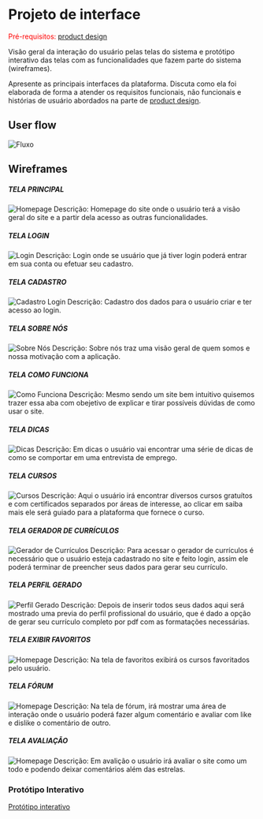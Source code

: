 
# Projeto de interface

<span style="color:red">Pré-requisitos: <a href="03-Product-design.md"> product design</a></span>

 Visão geral da interação do usuário pelas telas do sistema e protótipo interativo das telas com as funcionalidades que fazem parte do sistema (wireframes).

 Apresente as principais interfaces da plataforma. Discuta como ela foi elaborada de forma a atender os requisitos funcionais, não funcionais e histórias de usuário abordados na parte de <a href="03-Product-design.md"> product design</a></span>.

 ## User flow

![Fluxo](images/fluxo.jpg)


## Wireframes


##### TELA PRINCIPAL

![Homepage](images/telaPrincipal.png)
Descrição: Homepage do site onde o usuário terá a visão geral do site e a partir dela acesso as outras funcionalidades.

##### TELA LOGIN

![Login](images/telaLogin.png)
Descrição: Login onde se usuário que já tiver login poderá entrar em sua conta ou efetuar seu cadastro.

##### TELA CADASTRO

![Cadastro Login](images/telaCadastro.png)
Descrição: Cadastro dos dados para o usuário criar e ter acesso ao login.

##### TELA SOBRE NÓS

![Sobre Nós](images/telaSobreNos.png)
Descrição: Sobre nós traz uma visão geral de quem somos e nossa motivação com a aplicação.

##### TELA COMO FUNCIONA

![Como Funciona](images/telaComoFunciona.png)
Descrição: Mesmo sendo um site bem intuitivo quisemos trazer essa aba com obejetivo de explicar e tirar possíveis dúvidas de como usar o site.

##### TELA DICAS

![Dicas](images/telaDicas.png)
Descrição: Em dicas o usuário vai encontrar uma série de dicas de como se comportar em uma entrevista de emprego.

##### TELA CURSOS

![Cursos](images/telaCursos.png)
Descrição: Aqui o usuário irá encontrar diversos cursos gratuítos e com certificados separados por áreas de interesse, ao clicar em saiba mais ele será guiado para a plataforma que fornece o curso.

##### TELA GERADOR DE CURRÍCULOS

![Gerador de Currículos](images/telaCurriculo.png)
Descrição: Para acessar o gerador de currículos é necessário que o usuário esteja cadastrado no site e feito login, assim ele poderá terminar de preencher seus dados para gerar seu currículo.

##### TELA PERFIL GERADO

![Perfil Gerado](images/telaCurriculo2.png)
Descrição: Depois de inserir todos seus dados aqui será mostrado uma previa do perfil profissional do usuário, que é dado a opção de gerar seu currículo completo por pdf com as formatações necessárias.

##### TELA EXIBIR FAVORITOS

![Homepage](images/telaExibirFavoritos.png)
Descrição: Na tela de favoritos exibirá os cursos favoritados pelo usuário.

##### TELA FÓRUM

![Homepage](images/telaForum.png)
Descrição: Na tela de fórum, irá mostrar uma área de interação onde o usuário poderá fazer algum comentário e avaliar com like e dislike o comentário de outro.


##### TELA AVALIAÇÃO

![Homepage](images/telaAvaliarSite.png)
Descrição: Em avalição o usuário irá avaliar o site como um todo e podendo deixar comentários além das estrelas.

### Protótipo Interativo

[Protótipo interativo](https://www.figma.com/proto/CrcEJGrKcesQyPxqsZfKER/Qualificaê-?node-id=5488-3&p=f&t=x1swShgHbTfgPFGo-0&scaling=scale-down&content-scaling=fixed&page-id=5488%3A2&starting-point-node-id=5493%3A1787)  
